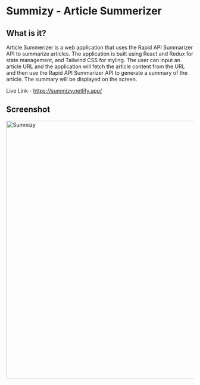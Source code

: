 # Summizy - Article Summerizer

## What is it?
Article Summerizer is a web application that uses the Rapid API Summarizer API to summarize articles. The application is built using React and Redux for state management, and Tailwind CSS for styling. The user can input an article URL and the application will fetch the article content from the URL and then use the Rapid API Summarizer API to generate a summary of the article. The summary will be displayed on the screen.

Live Link - https://summizy.netlify.app/


## Screenshot
<img width='690' src='https://i.ibb.co/CVhGK2V/Screenshot-21.png' alt='Summizy'>





